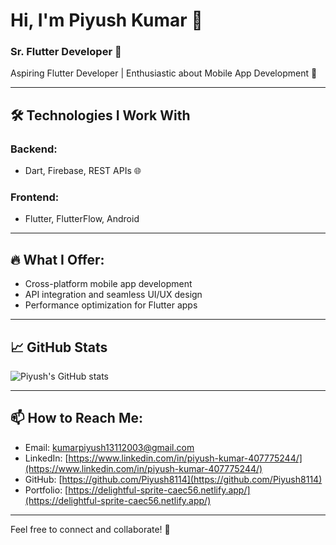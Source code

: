 # Hi, I'm Piyush Kumar 👋

### Sr. Flutter Developer 🚀

Aspiring Flutter Developer | Enthusiastic about Mobile App Development 🚀  

---

## 🛠 Technologies I Work With
### Backend:
- Dart, Firebase, REST APIs 🌐  
### Frontend:
- Flutter, FlutterFlow, Android  

---

## 🔥 What I Offer:
- Cross-platform mobile app development  
- API integration and seamless UI/UX design  
- Performance optimization for Flutter apps  

---

## 📈 GitHub Stats
![Piyush's GitHub stats](https://github-readme-stats.vercel.app/api?username=Piyush8114&show_icons=true&theme=radical)

---

## 📫 How to Reach Me:
- Email: [kumarpiyush13112003@gmail.com](mailto:kumarpiyush13112003@gmail.com)  
- LinkedIn: [https://www.linkedin.com/in/piyush-kumar-407775244/](https://www.linkedin.com/in/piyush-kumar-407775244/)  
- GitHub: [https://github.com/Piyush8114](https://github.com/Piyush8114)
- Portfolio: [https://delightful-sprite-caec56.netlify.app/](https://delightful-sprite-caec56.netlify.app/)

---

Feel free to connect and collaborate! 🌟
